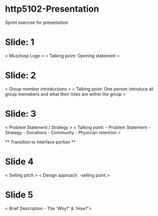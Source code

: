 # http5102-Presentation
Sprint exercise for presentation

# Slide: 1
< Muzzloop Logo >
< Talking point: Opening statement >

# Slide: 2
< Group member introductions >
< Talking point: One person introduce all group memebers and what their roles are within the group >

# Slide: 3
< Problem Statement / Strategy >
< Talking point: 
      - Problem Statement
      - Strategy
        - Donations
        - Community
        - Physician retention >
        
** Transition to Interface portion **
# Slide 4
< Selling pitch >
< Design approach:
      -selling point
      >
           
# Slide 5
 < Brief Description 
           - The 'Why?' & 'How?'>          

